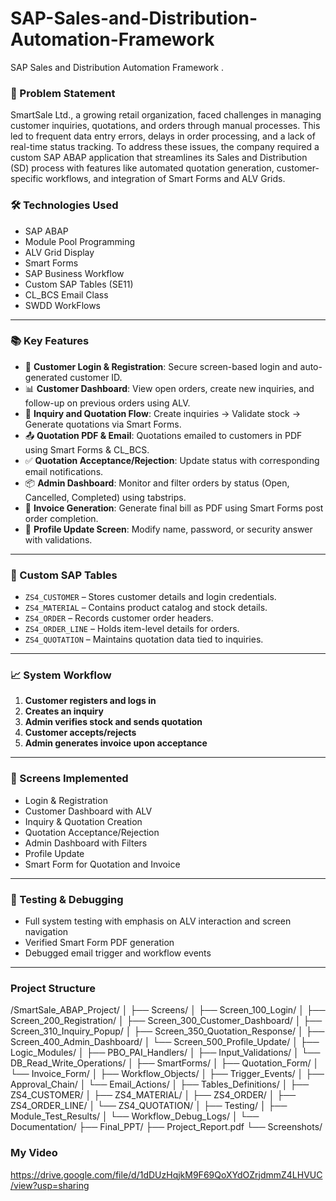 # SAP-Sales-and-Distribution-Automation-Framework
SAP Sales and Distribution Automation Framework .

### 🧩 Problem Statement
SmartSale Ltd., a growing retail organization, faced challenges in managing customer inquiries, quotations, and orders through manual processes. This led to frequent data entry errors, delays in order processing, and a lack of real-time status tracking. To address these issues, the company required a custom SAP ABAP application that streamlines its Sales and Distribution (SD) process with features like automated quotation generation, customer-specific workflows, and integration of Smart Forms and ALV Grids.

### 🛠️ Technologies Used
- SAP ABAP
- Module Pool Programming
- ALV Grid Display
- Smart Forms
- SAP Business Workflow
- Custom SAP Tables (SE11)
- CL_BCS Email Class
- SWDD WorkFlows

---
### 📚 Key Features
- 🔐 **Customer Login & Registration**: Secure screen-based login and auto-generated customer ID.
- 📊 **Customer Dashboard**: View open orders, create new inquiries, and follow-up on previous orders using ALV.
- 📝 **Inquiry and Quotation Flow**: Create inquiries → Validate stock → Generate quotations via Smart Forms.
- 📤 **Quotation PDF & Email**: Quotations emailed to customers in PDF using Smart Forms & CL_BCS.
- ✅ **Quotation Acceptance/Rejection**: Update status with corresponding email notifications.
- 📦 **Admin Dashboard**: Monitor and filter orders by status (Open, Cancelled, Completed) using tabstrips.
- 🧾 **Invoice Generation**: Generate final bill as PDF using Smart Forms post order completion.
- 👤 **Profile Update Screen**: Modify name, password, or security answer with validations.

---

### 🧱 Custom SAP Tables
- `ZS4_CUSTOMER` – Stores customer details and login credentials.
- `ZS4_MATERIAL` – Contains product catalog and stock details.
- `ZS4_ORDER` – Records customer order headers.
- `ZS4_ORDER_LINE` – Holds item-level details for orders.
- `ZS4_QUOTATION` – Maintains quotation data tied to inquiries.

---


### 📈 System Workflow
1. **Customer registers and logs in**
2. **Creates an inquiry**
3. **Admin verifies stock and sends quotation**
4. **Customer accepts/rejects**
5. **Admin generates invoice upon acceptance**

---

### 📸 Screens Implemented
- Login & Registration 
- Customer Dashboard with ALV
- Inquiry & Quotation Creation 
- Quotation Acceptance/Rejection 
- Admin Dashboard with Filters 
- Profile Update 
- Smart Form for Quotation and Invoice

---

### 🧪 Testing & Debugging
- Full system testing with emphasis on ALV interaction and screen navigation
- Verified Smart Form PDF generation
- Debugged email trigger and workflow events

---
### Project Structure 
/SmartSale_ABAP_Project/
│
├── Screens/
│   ├── Screen_100_Login/
│   ├── Screen_200_Registration/
│   ├── Screen_300_Customer_Dashboard/
│   ├── Screen_310_Inquiry_Popup/
│   ├── Screen_350_Quotation_Response/
│   ├── Screen_400_Admin_Dashboard/
│   └── Screen_500_Profile_Update/
│
├── Logic_Modules/
│   ├── PBO_PAI_Handlers/
│   ├── Input_Validations/
│   └── DB_Read_Write_Operations/
│
├── SmartForms/
│   ├── Quotation_Form/
│   └── Invoice_Form/
│
├── Workflow_Objects/
│   ├── Trigger_Events/
│   ├── Approval_Chain/
│   └── Email_Actions/
│
├── Tables_Definitions/
│   ├── ZS4_CUSTOMER/
│   ├── ZS4_MATERIAL/
│   ├── ZS4_ORDER/
│   ├── ZS4_ORDER_LINE/
│   └── ZS4_QUOTATION/
│
├── Testing/
│   ├── Module_Test_Results/
│   └── Workflow_Debug_Logs/
│
└── Documentation/
    ├── Final_PPT/
    ├── Project_Report.pdf
    └── Screenshots/

### My Video
https://drive.google.com/file/d/1dDUzHqjkM9F69QoXYdOZrjdmmZ4LHVUC/view?usp=sharing
